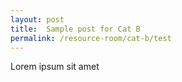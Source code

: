 ```yaml
---
layout: post
title:  Sample post for Cat B
permalink: /resource-room/cat-b/test
---
```

Lorem ipsum sit amet
